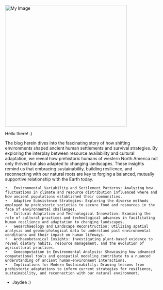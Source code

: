 <img src="https://jd657824.github.io/wasatch_archaeo.github.io/images/IMG_0081.jpeg" alt="My Image" width="400">


Hello there! :)

The blog herein dives into the fascinating story of how shifting environments shaped ancient human settlements and survival strategies. By exploring the interplay between resource availability and cultural adaptation, we reveal how prehistoric humans of western North America not only thrived but also adapted to changing landscapes. These insights remind us that embracing sustainability, building resilience, and reconnecting with our natural roots are key to forging a balanced, mutually supportive relationship with the Earth today.

	•	Environmental Variability and Settlement Patterns: Analyzing how fluctuations in climate and resource distribution influenced where and how ancient populations established their communities.
	•	Adaptive Subsistence Strategies: Exploring the diverse methods employed by prehistoric societies to secure food and resources in the face of environmental challenges.
	•	Cultural Adaptation and Technological Innovation: Examining the role of cultural practices and technological advances in facilitating human resilience and adaptation to changing landscapes.
	•	Geoarchaeology and Landscape Reconstruction: Utilizing spatial analysis and geomorphological data to understand past environmental conditions and their impact on human lifeways.
	•	Archaeobotanical Insights: Investigating plant-based evidence to reveal dietary habits, resource management, and the evolution of agricultural practices.
	•	Geocomputation in Environmental Analysis: Showcasing how advanced computational tools and geospatial modeling contribute to a nuanced understanding of ancient human-environment interactions.
	•	Implications for Modern Sustainability: Drawing lessons from prehistoric adaptations to inform current strategies for resilience, sustainability, and reconnection with our natural environment.

- Jaydee :)
